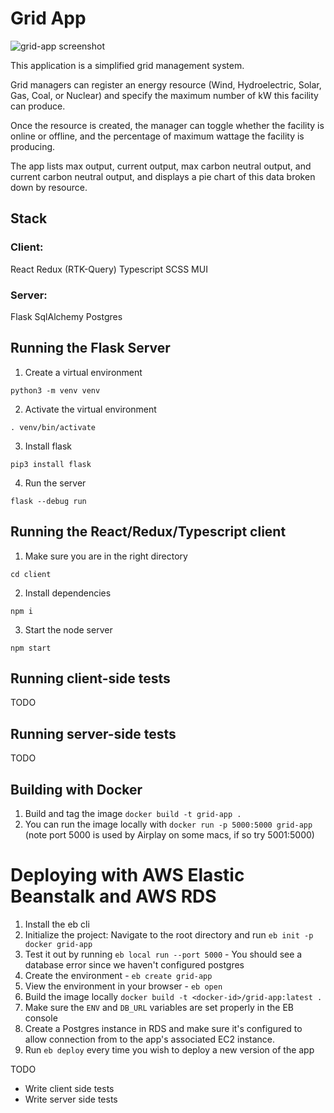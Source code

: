 # Grid App

![grid-app screenshot](https://user-images.githubusercontent.com/24980176/205345373-d2a12b4a-dada-4998-90f7-1af0601c854f.png)

This application is a simplified grid management system.

Grid managers can register an energy resource (Wind, Hydroelectric, Solar, Gas, Coal, or Nuclear) and specify the maximum number of kW this facility can produce.

Once the resource is created, the manager can toggle whether the facility is online or offline, and the percentage of maximum wattage the facility is producing.


The app lists max output, current output, max carbon neutral output, and current carbon neutral output, and displays a pie chart of this data broken down by resource.

## Stack

### Client:
React
Redux (RTK-Query)
Typescript
SCSS
MUI

### Server:
Flask
SqlAlchemy
Postgres

## Running the Flask Server

1. Create a virtual environment
```
python3 -m venv venv
```

2. Activate the virtual environment
```
. venv/bin/activate
```

3. Install flask
```
pip3 install flask
```

4. Run the server
```
flask --debug run
```

## Running the React/Redux/Typescript client

1.  Make sure you are in the right directory
```
cd client
```

2.  Install dependencies
```
npm i
```

3. Start the node server
```
npm start
```

## Running client-side tests

TODO

## Running server-side tests

TODO

## Building with Docker

1. Build and tag the image
`docker build -t grid-app .`
2. You can run the image locally with
`docker run -p 5000:5000 grid-app`
(note port 5000 is used by Airplay on some macs, if so try 5001:5000)

# Deploying with AWS Elastic Beanstalk and AWS RDS

1. Install the eb cli
2. Initialize the project: Navigate to the root directory and run `eb init -p docker grid-app`
3. Test it out by running `eb local run --port 5000` - You should see a database error since we haven't configured postgres
4. Create the environment - `eb create grid-app`
5. View the environment in your browser - `eb open`
6. Build the image locally
`docker build -t <docker-id>/grid-app:latest .`
7. Make sure the `ENV` and `DB_URL` variables are set properly in the EB console
8. Create a Postgres instance in RDS and make sure it's configured to allow connection from to the app's associated EC2 instance.
9. Run `eb deploy` every time you wish to deploy a new version of the app

TODO

- Write client side tests
- Write server side tests
